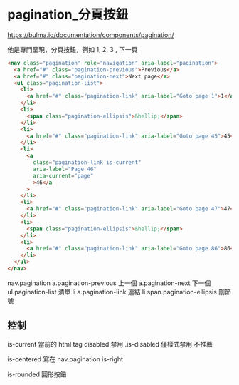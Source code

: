 # pagination_分頁按鈕

https://bulma.io/documentation/components/pagination/

他是專門呈現，分頁按鈕，例如 1, 2, 3 , 下一頁

```html
<nav class="pagination" role="navigation" aria-label="pagination">
  <a href="#" class="pagination-previous">Previous</a>
  <a href="#" class="pagination-next">Next page</a>
  <ul class="pagination-list">
    <li>
      <a href="#" class="pagination-link" aria-label="Goto page 1">1</a>
    </li>
    <li>
      <span class="pagination-ellipsis">&hellip;</span>
    </li>
    <li>
      <a href="#" class="pagination-link" aria-label="Goto page 45">45</a>
    </li>
    <li>
      <a
        class="pagination-link is-current"
        aria-label="Page 46"
        aria-current="page"
        >46</a
      >
    </li>
    <li>
      <a href="#" class="pagination-link" aria-label="Goto page 47">47</a>
    </li>
    <li>
      <span class="pagination-ellipsis">&hellip;</span>
    </li>
    <li>
      <a href="#" class="pagination-link" aria-label="Goto page 86">86</a>
    </li>
  </ul>
</nav>
```

nav.pagination
    a.pagination-previous 上一個
    a.pagination-next   下一個
    ul.pagination-list   清單
    li a.pagination-link   連結
    li span.pagination-ellipsis  刪節號

## 控制

is-current  當前的
html tag disabled  禁用
.is-disabled  僅樣式禁用  不推薦


is-centered  寫在 nav.pagination
is-right

is-rounded 圓形按鈕